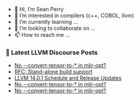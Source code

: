 - 👋 Hi, I’m Sean Perry
- 👀 I’m interested in compilers (c++, COBOL, llvm)
- 🌱 I’m currently learning ...
- 💞️ I’m looking to collaborate on ...
- 📫 How to reach me ...

<!---
s66perry/s66perry is a ✨ special ✨ repository because its `README.md` (this file) appears on your GitHub profile.
You can click the Preview link to take a look at your changes.
--->
### 📕 Latest LLVM Discourse Posts

<!-- DISCOURSE-LLVM:START -->
- [No --convert-tensor-to-* in mlir-opt?](https://discourse.llvm.org/t/no-convert-tensor-to-in-mlir-opt/61358#post_3)
- [RFC: Stand-alone build support](https://discourse.llvm.org/t/rfc-stand-alone-build-support/61291?page=2#post_26)
- [LLVM 14.0.1 Schedule and Release Updates](https://discourse.llvm.org/t/llvm-14-0-1-schedule-and-release-updates/61227#post_11)
- [No --convert-tensor-to-* in mlir-opt?](https://discourse.llvm.org/t/no-convert-tensor-to-in-mlir-opt/61358#post_2)
- [No --convert-tensor-to-* in mlir-opt?](https://discourse.llvm.org/t/no-convert-tensor-to-in-mlir-opt/61358#post_1)
<!-- DISCOURSE-LLVM:END -->
